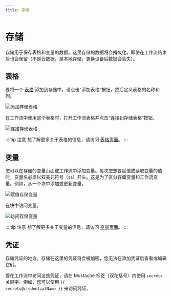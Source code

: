 ```yaml
---
title: 存储
---
```


# 存储
存储用于保存表格和变量的数据。这里存储的数据将会**持久化**，即使在工作流结束后也会保留（不是云数据，是本地存储，更换设备后数据会丢失）。

## 表格
要将一个 [表格](../workflow/table.md) 添加到存储中，请点击“添加表格”按钮，然后定义表格的名称和列。

![添加存储表格](https://s3.ap-southeast-1.amazonaws.com/automa-pub/i/2024/12/02/173ht5-m8.png)

在工作流中使用这个表格时，打开工作流表格并点击“连接到存储表格”按钮。

![连接存储表格](https://s3.ap-southeast-1.amazonaws.com/automa-pub/i/2024/12/02/173ht4-o6.png)

::: tip 注意
想了解更多关于表格的信息，请访问 [表格页面](../workflow/table.md)。
:::

## 变量
您可以在存储的变量页面或工作流中添加变量。每次您想要赋值或读取变量的值时，变量名必须以双美元符号（`$$`）开头。这是为了区分存储变量和工作流变量。例如，从一个块中添加或更新变量。

![赋值存储变量](https://s3.ap-southeast-1.amazonaws.com/automa-pub/i/2024/12/02/173ht4-ts.png)

在块中访问变量。

![访问存储变量](https://s3.ap-southeast-1.amazonaws.com/automa-pub/i/2024/12/02/173ht5-bs.png)

::: tip 注意
想了解更多关于变量的信息，请访问 [变量页面](../workflow/variables.md)。
:::

## 凭证
存储凭证的地方。存储在这里的凭证将会被加密，您无法在添加凭证后查看或编辑它们。

要在工作流中访问这些凭证，请在 Mustache 标签（双花括号）内使用 `secrets` 关键字。例如，您可以使用 <code v-pre>{{ secrets@credentialName }}</code> 来访问凭证。